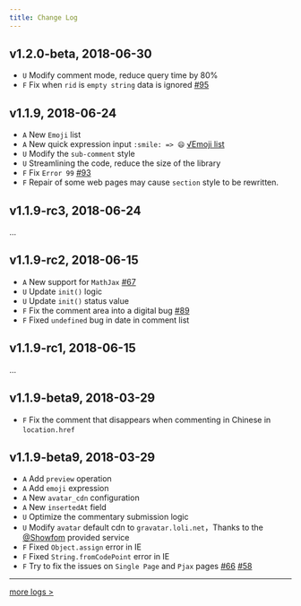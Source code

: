 ```yaml
---
title: Change Log
---
```

## v1.2.0-beta, 2018-06-30

- `U` Modify comment mode, reduce query time by 80%
- `F` Fix when `rid` is `empty string` data is ignored [#95](https://github.com/xCss/Valine/issues/95)

## v1.1.9, 2018-06-24

- `A` New `Emoji` list
- `A` New quick expression input `:smile: => 😄`  [√Emoji list](https://github.com/xCss/Valine/blob/master/dist/plugins/emojis/light.json)
- `U` Modify the `sub-comment` style
- `U` Streamlining the code, reduce the size of the library
- `F` Fix `Error 99` [#93](https://github.com/xCss/Valine/issues/93) 
- `F` Repair of some web pages may cause `section` style to be rewritten.

## v1.1.9-rc3, 2018-06-24

...

## v1.1.9-rc2, 2018-06-15

- `A` New support for `MathJax` [#67](https://github.com/xCss/Valine/issues/67) 
- `U` Update `init()` logic
- `U` Update `init()` status value
- `F` Fix the comment area into a digital bug [#89](https://github.com/xCss/Valine/issues/89) 
- `F` Fixed `undefined` bug in date in comment list


## v1.1.9-rc1, 2018-06-15

...

## v1.1.9-beta9, 2018-03-29

- `F` Fix the comment that disappears when commenting in Chinese in `location.href`

## v1.1.9-beta9, 2018-03-29

- `A` Add `preview` operation
- `A` Add `emoji` expression
- `A` New `avatar_cdn` configuration
- `A` New `insertedAt` field
- `U` Optimize the commentary submission logic
- `U` Modify `avatar` default cdn to `gravatar.loli.net`，Thanks to the [@Showfom](https://github.com/Showfom) provided service
- `F` Fixed `Object.assign` error in IE
- `F` Fixed `String.fromCodePoint` error in IE
- `F` Try to fix the issues on `Single Page` and `Pjax` pages [#66](https://github.com/xCss/Valine/issues/66) [#58](https://github.com/xCss/Valine/issues/58) 

---------------

[more logs >](https://github.com/xCss/Valine/releases)